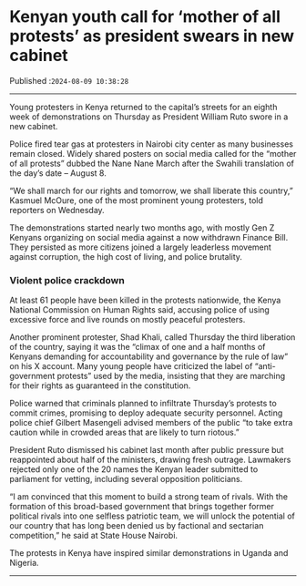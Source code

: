 # Kenyan youth call for ‘mother of all protests’ as president swears in new cabinet

Published :`2024-08-09 10:38:28`

---

Young protesters in Kenya returned to the capital’s streets for an eighth week of demonstrations on Thursday as President William Ruto swore in a new cabinet.

Police fired tear gas at protesters in Nairobi city center as many businesses remain closed. Widely shared posters on social media called for the “mother of all protests” dubbed the Nane Nane March after the Swahili translation of the day’s date – August 8.

“We shall march for our rights and tomorrow, we shall liberate this country,” Kasmuel McOure, one of the most prominent young protesters, told reporters on Wednesday.

The demonstrations started nearly two months ago, with mostly Gen Z Kenyans organizing on social media against a now withdrawn Finance Bill. They persisted as more citizens joined a largely leaderless movement against corruption, the high cost of living, and police brutality.

### Violent police crackdown

At least 61 people have been killed in the protests nationwide, the Kenya National Commission on Human Rights said, accusing police of using excessive force and live rounds on mostly peaceful protesters.

Another prominent protester, Shad Khali, called Thursday the third liberation of the country, saying it was the “climax of one and a half months of Kenyans demanding for accountability and governance by the rule of law” on his X account. Many young people have criticized the label of “anti-government protests” used by the media, insisting that they are marching for their rights as guaranteed in the constitution.

Police warned that criminals planned to infiltrate Thursday’s protests to commit crimes, promising to deploy adequate security personnel. Acting police chief Gilbert Masengeli advised members of the public “to take extra caution while in crowded areas that are likely to turn riotous.”

President Ruto dismissed his cabinet last month after public pressure but reappointed about half of the ministers, drawing fresh outrage. Lawmakers rejected only one of the 20 names the Kenyan leader submitted to parliament for vetting, including several opposition politicians.

“I am convinced that this moment to build a strong team of rivals. With the formation of this broad-based government that brings together former political rivals into one selfless patriotic team, we will unlock the potential of our country that has long been denied us by factional and sectarian competition,” he said at State House Nairobi.

The protests in Kenya have inspired similar demonstrations in Uganda and Nigeria.

---

